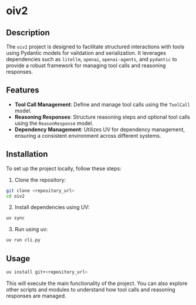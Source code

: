 # oiv2

## Description
The `oiv2` project is designed to facilitate structured interactions with tools using Pydantic models for validation and serialization. It leverages dependencies such as `litellm`, `openai`, `openai-agents`, and `pydantic` to provide a robust framework for managing tool calls and reasoning responses.

## Features
- **Tool Call Management**: Define and manage tool calls using the `ToolCall` model.
- **Reasoning Responses**: Structure reasoning steps and optional tool calls using the `ReasonResponse` model.
- **Dependency Management**: Utilizes UV for dependency management, ensuring a consistent environment across different systems.

## Installation
To set up the project locally, follow these steps:
1. Clone the repository:
```bash
git clone <repository_url>
cd oiv2
```
2. Install dependencies using UV:
```bash
uv sync
```
3. Run using uv:
```bash
uv run cli.py
```

## Usage
```bash
uv install git+<repository_url>
```
This will execute the main functionality of the project. You can also explore other scripts and modules to understand how tool calls and reasoning responses are managed.
